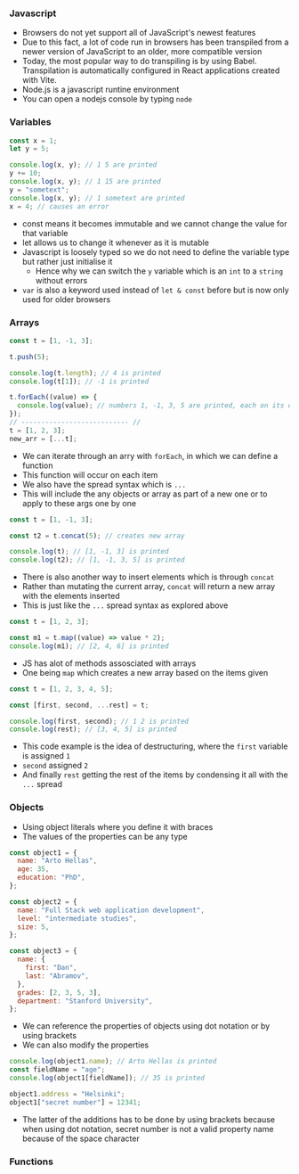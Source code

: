 ### Javascript

- Browsers do not yet support all of JavaScript's newest features
- Due to this fact, a lot of code run in browsers has been transpiled from a newer version of JavaScript to an older, more compatible version
- Today, the most popular way to do transpiling is by using Babel. Transpilation is automatically configured in React applications created with Vite.
- Node.js is a javascript runtine environment
- You can open a nodejs console by typing `node`

### Variables

```js
const x = 1;
let y = 5;

console.log(x, y); // 1 5 are printed
y += 10;
console.log(x, y); // 1 15 are printed
y = "sometext";
console.log(x, y); // 1 sometext are printed
x = 4; // causes an error
```

- const means it becomes immutable and we cannot change the value for that variable
- let allows us to change it whenever as it is mutable
- Javascript is loosely typed so we do not need to define the variable type but rather just initialise it
  - Hence why we can switch the `y` variable which is an `int` to a `string` without errors
- `var` is also a keyword used instead of `let & const` before but is now only used for older browsers

### Arrays

```js
const t = [1, -1, 3];

t.push(5);

console.log(t.length); // 4 is printed
console.log(t[1]); // -1 is printed

t.forEach((value) => {
  console.log(value); // numbers 1, -1, 3, 5 are printed, each on its own line
});
// --------------------------- //
t = [1, 2, 3];
new_arr = [...t];
```

- We can iterate through an arry with `forEach`, in which we can define a function
- This function will occur on each item
- We also have the spread syntax which is `...`
- This will include the any objects or array as part of a new one or to apply to these args one by one

```js
const t = [1, -1, 3];

const t2 = t.concat(5); // creates new array

console.log(t); // [1, -1, 3] is printed
console.log(t2); // [1, -1, 3, 5] is printed
```

- There is also another way to insert elements which is through `concat`
- Rather than mutating the current array, `concat` will return a new array with the elements inserted
- This is just like the `...` spread syntax as explored above

```js
const t = [1, 2, 3];

const m1 = t.map((value) => value * 2);
console.log(m1); // [2, 4, 6] is printed
```

- JS has alot of methods assosciated with arrays
- One being `map` which creates a new array based on the items given

```js
const t = [1, 2, 3, 4, 5];

const [first, second, ...rest] = t;

console.log(first, second); // 1 2 is printed
console.log(rest); // [3, 4, 5] is printed
```

- This code example is the idea of destructuring, where the `first` variable is assigned `1`
- `second` assigned `2`
- And finally `rest` getting the rest of the items by condensing it all with the `...` spread

### Objects

- Using object literals where you define it with braces
- The values of the properties can be any type

```js
const object1 = {
  name: "Arto Hellas",
  age: 35,
  education: "PhD",
};

const object2 = {
  name: "Full Stack web application development",
  level: "intermediate studies",
  size: 5,
};

const object3 = {
  name: {
    first: "Dan",
    last: "Abramov",
  },
  grades: [2, 3, 5, 3],
  department: "Stanford University",
};
```

- We can reference the properties of objects using dot notation or by using brackets
- We can also modify the properties

```js
console.log(object1.name); // Arto Hellas is printed
const fieldName = "age";
console.log(object1[fieldName]); // 35 is printed

object1.address = "Helsinki";
object1["secret number"] = 12341;
```

- The latter of the additions has to be done by using brackets because when using dot notation, secret number is not a valid property name because of the space character

### Functions

